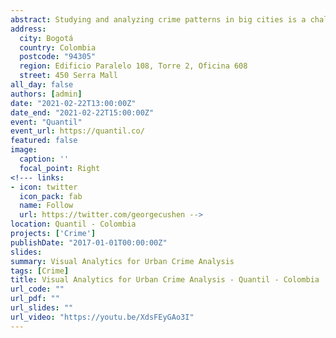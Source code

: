 ```yaml
---
abstract: Studying and analyzing crime patterns in big cities is a challenging spatio-temporal problem. The hardness of the problem is linked to different factors such as data modeling, unsophisticated hotspot detection techniques, spatio-temporal patterns, and study delimitation. Previous works have mostly focused on the analysis of crimes with the intent of uncovering patterns associated to social factors, seasonality, and urban activities in whole districts, regions, and neighborhoods. Those tools can hardly allow micro-scale crime analysis closely related to crime opportunity, whose understanding is fundamental for planning preventive actions. Given that, enabling a combined analysis of spatial patterns and the visualization of the different crime patterns hidden on their evolution over time is another challenge faced by most crime analysis tools.    In this presentation, we presented a set of approaches for interactive visual crime analysis. Relying on machine learning methods, statistical and mathematical mechanisms, and visualization, each proposed methodology focus on solving specific crime-related problems. These proposed tools to explore specific locations of the city turned out to be essential for domain experts to accomplish their analysis in a bottom-up fashion, revealing how urban features related to mobility, passerby behavior, and presence of public infrastructures (eg., terminals of public transportation and schools) can influence the quantity and type of crimes. The effectiveness and usefulness of the proposed methodologies have been demonstrated with a comprehensive set of quantitative and qualitative analyses, as well as case studies performed by domain experts involving real data of different-sized cities.
address:
  city: Bogotá
  country: Colombia
  postcode: "94305"
  region: Edificio Paralelo 108, Torre 2, Oficina 608
  street: 450 Serra Mall
all_day: false
authors: [admin]
date: "2021-02-22T13:00:00Z"
date_end: "2021-02-22T15:00:00Z"
event: "Quantil"
event_url: https://quantil.co/
featured: false
image:
  caption: ''
  focal_point: Right
<!--- links:
- icon: twitter
  icon_pack: fab
  name: Follow
  url: https://twitter.com/georgecushen -->
location: Quantil - Colombia
projects: ['Crime']
publishDate: "2017-01-01T00:00:00Z"
slides:
summary: Visual Analytics for Urban Crime Analysis
tags: [Crime]
title: Visual Analytics for Urban Crime Analysis - Quantil - Colombia
url_code: ""
url_pdf: ""
url_slides: ""
url_video: "https://youtu.be/XdsFEyGAo3I"
---
```

